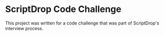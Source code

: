 # ScriptDrop Code Challenge

This project was written for a code challenge that was part of ScriptDrop's interview process.
